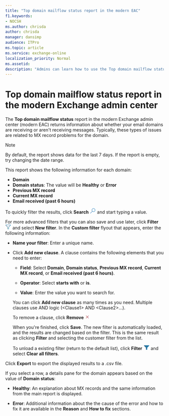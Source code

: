```yaml
---
title: "Top domain mailflow status report in the modern EAC"
f1.keywords:
- NOCSH
ms.author: chrisda
author: chrisda
manager: dansimp
audience: ITPro
ms.topic: article
ms.service: exchange-online
localization_priority: Normal
ms.assetid:
description: "Admins can learn how to use the Top domain mailflow status report in the modern Exchange admin center to identify and troubleshoot mail flow in your email domains."
---
```


# Top domain mailflow status report in the modern Exchange admin center

The **Top domain mailflow status** report in the modern Exchange admin center (modern EAC) returns information about whether your email domains are receiving or aren't receiving messages. Typically, these types of issues are related to MX record problems for the domain.

> [!NOTE]
> By default, the report shows data for the last 7 days. If the report is empty, try changing the date range.

This report shows the following information for each domain:

- **Domain**
- **Domain status**: The value will be **Healthy** or **Error**
- **Previous MX record**
- **Current MX record**
- **Email received (past 6 hours)**

To quickly filter the results, click **Search** ![Search icon](../../media/modern-eac-search-icon.png) and start typing a value.

For more advanced filters that you can also save and use later, click **Filter** ![Filter icon](../../media/modern-eac-filter-icon.png) and select **New filter**. In the **Custom filter** flyout that appears, enter the following information:

- **Name your filter**: Enter a unique name.

- Click **Add new clause**. A clause contains the following elements that you need to enter:

  - **Field**: Select **Domain**, **Domain status**, **Previous MX record**, **Current MX record**, or **Email received (past 6 hours)**.

  - **Operator**: Select **starts with** or **is**.

  - **Value**: Enter the value you want to search for.

  You can click **Add new clause** as many times as you need. Multiple clauses use AND logic (\<Clause1\> AND \<Clause2\>...).

  To remove a clause, click **Remove** ![Remove icon](../../media/modern-eac-remove-icon.png)

  When you're finished, click **Save**. The new filter is automatically loaded, and the results are changed based on the filter. This is the same result as clicking **Filter** and selecting the customer filter from the list.

  To unload a existing filter (return to the default list), click **Filter** ![Active filter icon](../../media/modern-eac-filter-active-icon.png) and select **Clear all filters**.

Click **Export** to export the displayed results to a .csv file.

If you select a row, a details pane for the domain appears based on the value of **Domain status**:

- **Healthy**: An explanation about MX records and the same information from the main report is displayed.

- **Error**: Additional information about the the cause of the error and how to fix it are available in the **Reason** and **How to fix** sections.
